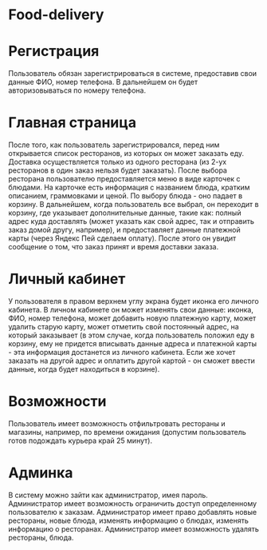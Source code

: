 # Food-delivery

# Регистрация
Пользователь обязан зарегистрироваться в системе, предоставив свои данные ФИО, номер телефона.
В дальнейшем он будет авторизовываться по номеру телефона.

# Главная страница
После того, как пользователь зарегистрировался, перед ним открывается список ресторанов, из которых он может заказать еду.
Доставка осуществляется только из одного ресторана (из 2-ух ресторанов в один заказ нельзя будет заказать).
После выбора ресторана пользователю предоставляется меню в виде карточек с блюдами.
На карточке есть информация с названием блюда, кратким описанием, граммовками и ценой.
По выбору блюда - оно падает в корзину. В дальнейшем, когда пользователь все выбрал, он переходит в корзину, где указывает дополнительные данные, такие как: полный адрес куда доставлять (может указать как свой адрес, так и отправить заказ домой другу, например), и предоставляет данные платежной карты (через Яндекс Пей сделаем оплату).
После этого он увидит сообщение о том, что заказ принят и время доставки заказа.

# Личный кабинет
У пользователя в правом верхнем углу экрана будет иконка его личного кабинета. В личном кабинете он может изменять свои данные: иконка, ФИО, номер телефона, может добавить новую платежную карту, может удалить старую карту, может отметить свой постоянный адрес, на который заказывает (в этом случае, когда пользователь положил еду в корзину, ему не придется вписывать данные адреса и платежной карты - эта информация достанется из личного кабинета. Если же хочет заказать на другой адрес и оплатить другой картой - он сможет ввести данные, когда будет находиться в корзине).

# Возможности
Пользователь имеет возможность отфильтровать рестораны и магазины, например, по времени ожидания (допустим пользователь готов подождать курьера край 25 минут).

# Админка
В систему можно зайти как администратор, имея пароль. 
Администратор имеет возможность ограничить доступ определенному пользователю к заказам.
Администратор имеет право добавлять новые рестораны, новые блюда, изменять информацию о блюдах, изменять информацию о ресторанах.
Администратор имеет возможность удалять рестораны, блюда.
